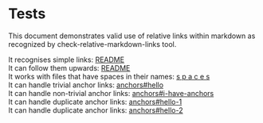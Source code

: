 # Tests

This document demonstrates valid use of relative links within markdown as recognized by check-relative-markdown-links tool.

It recognises simple links: [README](./README.md)  
It can follow them upwards: [README](../README.md)  
It works with files that have spaces in their names: [s p a c e s](./s%20p%20a%20c%20e%20s.md)  
It can handle trivial anchor links: [anchors#hello](./anchors.md#hello)  
It can handle non-trivial anchor links: [anchors#i-have-anchors](./anchors.md#i-have-anchors)  
It can handle duplicate anchor links: [anchors#hello-1](./anchors.md#hello-1)  
It can handle duplicate anchor links: [anchors#hello-2](./anchors.md#hello-2)
